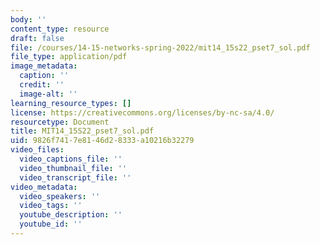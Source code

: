 ```yaml
---
body: ''
content_type: resource
draft: false
file: /courses/14-15-networks-spring-2022/mit14_15s22_pset7_sol.pdf
file_type: application/pdf
image_metadata:
  caption: ''
  credit: ''
  image-alt: ''
learning_resource_types: []
license: https://creativecommons.org/licenses/by-nc-sa/4.0/
resourcetype: Document
title: MIT14_15S22_pset7_sol.pdf
uid: 9826f741-7e81-46d2-8333-a10216b32279
video_files:
  video_captions_file: ''
  video_thumbnail_file: ''
  video_transcript_file: ''
video_metadata:
  video_speakers: ''
  video_tags: ''
  youtube_description: ''
  youtube_id: ''
---
```

